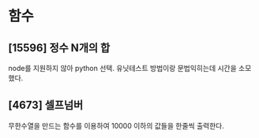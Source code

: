 # 함수

## [15596] 정수 N개의 합

node를 지원하지 않아 python 선택. 유닛테스트 방법이랑 문법익히는데 시간을 소모했다.

## [4673] 셀프넘버

무한수열을 만드는 함수를 이용하여 10000 이하의 값들을 한줄씩 출력한다.
